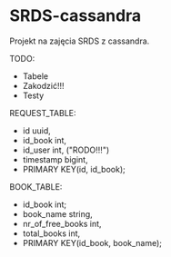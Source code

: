 # SRDS-cassandra
Projekt na zajęcia SRDS z cassandra.

TODO:
- Tabele
- Zakodzić!!!
- Testy


REQUEST_TABLE:
 - id uuid,
 - id_book int,
 - id_user int, ("RODO!!!")
 - timestamp bigint,
 - PRIMARY KEY(id, id_book);
 
 BOOK_TABLE:
 - id_book int;
 - book_name string,
 - nr_of_free_books int,
 - total_books int,
 - PRIMARY KEY(id_book, book_name);
 

